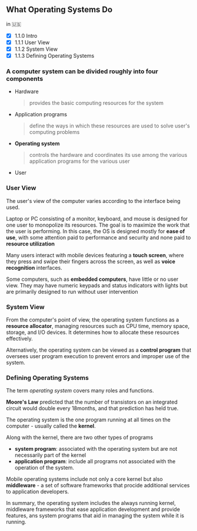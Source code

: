 ## What Operating Systems Do 
in &#x1F1FA;&#x1F1F8;

- [x] 1.1.0 Intro
- [x] 1.1.1 User View
- [x] 1.1.2 System View
- [x] 1.1.3 Defining Operating Systems 

<!-- &#x1F1F0;&#x1F1F7; 한국  
&#x1F1FA;&#x1F1F8; 미국 -->

### A computer system can be divided roughly into four components
 - Hardware
    
    > provides the basic computing resources for the system

 - Application programs

    > define the ways in which these resources are used to solve user's computing problems
 - **Operating system**
  
    > controls the hardware and coordinates its use among the various application programs for the various user
 - User
  
### User View
The user's view of the computer varies according to the interface being used.

Laptop or PC consisting of a monitor, keyboard, and mouse is designed for one user to monopolize its resources. The goal is to maximize the work that the user is performing. In this case, the OS is designed mostly for **ease of use**, with some attention paid to performance and security and none paid to **resource utilization**

Many users interact with mobile devices featuring a **touch screen**, where they press and swipe their fingers across the screen, as well as **voice recognition** interfaces.

Some computers, such as **embedded computers**, have little or no user view. They may have numeric keypads and status indicators with lights but are primarily designed to run without user intervention

### System View

From the computer's point of view, the operating system functions as a **resource allocator**,
managing resources such as CPU time, memory space, storage, and I/O devices. It determines how to allocate these resources effectively. 

Alternatively, the operating system can be viewed as a **control program** that oversees user program execution to prevent errors and improper use of the system.


### Defining Operating Systems

The term *operating system* covers many roles and functions.

**Moore's Law** predicted that the number of transistors on an integrated circuit would double every 18months, and that prediction has held true.

The operating system is the one program running at all times on the computer - usually called the **kernel**.

Along with the kernel, there are two other types of programs
- **system program**: associated with the operating system but are not necessarily part of the kernel
- **application program**: include all programs not associated with the operation of the system.


Mobile operating systems include not only a core kernel but also **middleware** - a set of software frameworks that procide additional services to application developers.

In summary, the operating system includes the always running kernel, middleware frameworks that ease application development and provide features, ans system programs that aid in managing the system while it is running.
